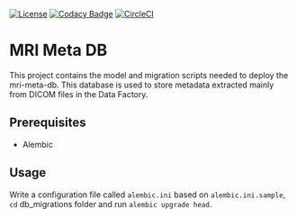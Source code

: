 [![License](https://img.shields.io/badge/license-Apache--2.0-blue.svg)](https://github.com/LREN-CHUV/mri-meta-db/blob/master/LICENSE) [![Codacy Badge](https://api.codacy.com/project/badge/Grade/9adcf4cbd730472386d0e71ab27b9b6b)](https://www.codacy.com/app/mirco-nasuti/mri-meta-db?utm_source=github.com&amp;utm_medium=referral&amp;utm_content=LREN-CHUV/mri-meta-db&amp;utm_campaign=Badge_Grade) [![CircleCI](https://circleci.com/gh/LREN-CHUV/mri-meta-db.svg?style=svg)](https://circleci.com/gh/LREN-CHUV/mri-meta-db)

# MRI Meta DB

This project contains the model and migration scripts needed to deploy the mri-meta-db. This database is used to store metadata extracted mainly from DICOM files in the Data Factory.

## Prerequisites

* Alembic

## Usage

Write a configuration file called `alembic.ini` based on `alembic.ini.sample`, `cd` db_migrations folder and run `alembic upgrade head`. 
